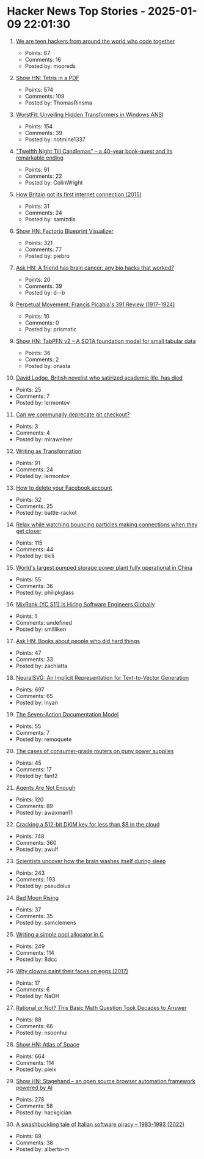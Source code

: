 # Hacker News Top Stories - 2025-01-09 22:01:30

1. [We are teen hackers from around the world who code together](https://hackclub.com/)
   - Points: 67
   - Comments: 16
   - Posted by: mooreds

2. [Show HN: Tetris in a PDF](https://th0mas.nl/downloads/pdftris.pdf)
   - Points: 574
   - Comments: 109
   - Posted by: ThomasRinsma

3. [WorstFit: Unveiling Hidden Transformers in Windows ANSI](https://blog.orange.tw/posts/2025-01-worstfit-unveiling-hidden-transformers-in-windows-ansi/)
   - Points: 154
   - Comments: 39
   - Posted by: notmine1337

4. ["Twelfth Night Till Candlemas" – a 40-year book-quest and its remarkable ending](https://davidallengreen.com/2024/12/twelfth-night-till-candlemas-the-story-of-a-forty-year-book-quest-and-of-its-remarkable-ending/)
   - Points: 91
   - Comments: 22
   - Posted by: ColinWright

5. [How Britain got its first internet connection (2015)](https://theconversation.com/how-britain-got-its-first-internet-connection-by-the-late-pioneer-who-created-the-first-password-on-the-internet-45404)
   - Points: 31
   - Comments: 24
   - Posted by: samizdis

6. [Show HN: Factorio Blueprint Visualizer](https://github.com/piebro/factorio-blueprint-visualizer)
   - Points: 321
   - Comments: 77
   - Posted by: piebro

7. [Ask HN: A friend has brain cancer: any bio hacks that worked?](undefined)
   - Points: 20
   - Comments: 39
   - Posted by: d--b

8. [Perpetual Movement: Francis Picabia's 391 Review (1917–1924)](https://publicdomainreview.org/collection/francis-picabia-391-review/)
   - Points: 10
   - Comments: 0
   - Posted by: prismatic

9. [Show HN: TabPFN v2 – A SOTA foundation model for small tabular data](https://www.nature.com/articles/s41586-024-08328-6/link)
   - Points: 36
   - Comments: 2
   - Posted by: onasta

10. [David Lodge, British novelist who satirized academic life, has died](https://www.nytimes.com/2025/01/03/books/david-lodge-dead.html)
   - Points: 25
   - Comments: 7
   - Posted by: lermontov

11. [Can we communally deprecate git checkout?](https://mirawelner.com/posts/checkout.html)
   - Points: 3
   - Comments: 4
   - Posted by: mirawelner

12. [Writing as Transformation](https://www.newyorker.com/culture/the-weekend-essay/writing-as-transformation-louise-gluck)
   - Points: 91
   - Comments: 24
   - Posted by: lermontov

13. [How to delete your Facebook account](https://www.theverge.com/22231495/delete-facebook-page-account-how-to)
   - Points: 32
   - Comments: 25
   - Posted by: battle-racket

14. [Relax while watching bouncing particles making connections when they get closer](https://tiki.li/apps/particles.html?v=2501a)
   - Points: 115
   - Comments: 44
   - Posted by: tikili

15. [World's largest pumped storage power plant fully operational in China](https://www.ess-news.com/2025/01/09/worlds-largest-pumped-storage-power-plant-fully-operational-in-china/)
   - Points: 55
   - Comments: 36
   - Posted by: philipkglass

16. [MixRank (YC S11) Is Hiring Software Engineers Globally](undefined)
   - Points: 1
   - Comments: undefined
   - Posted by: smilliken

17. [Ask HN: Books about people who did hard things](undefined)
   - Points: 47
   - Comments: 33
   - Posted by: zachlatta

18. [NeuralSVG: An Implicit Representation for Text-to-Vector Generation](https://sagipolaczek.github.io/NeuralSVG/)
   - Points: 697
   - Comments: 65
   - Posted by: lnyan

19. [The Seven-Action Documentation Model](https://passo.uno/seven-action-model/)
   - Points: 55
   - Comments: 7
   - Posted by: remoquete

20. [The cases of consumer-grade routers on puny power supplies](https://blog.apnic.net/2024/10/18/the-strange-cases-of-consumer-grade-routers-on-puny-power-supplies/)
   - Points: 45
   - Comments: 17
   - Posted by: fanf2

21. [Agents Are Not Enough](https://www.arxiv.org/pdf/2412.16241)
   - Points: 120
   - Comments: 89
   - Posted by: awaxman11

22. [Cracking a 512-bit DKIM key for less than $8 in the cloud](https://dmarcchecker.app/articles/crack-512-bit-dkim-rsa-key)
   - Points: 748
   - Comments: 360
   - Posted by: awulf

23. [Scientists uncover how the brain washes itself during sleep](https://www.science.org/content/article/scientists-uncover-how-brain-washes-itself-during-sleep)
   - Points: 243
   - Comments: 193
   - Posted by: pseudolus

24. [Bad Moon Rising](https://archaeology.org/issues/january-february-2025/digs-discoveries/bad-moon-rising/)
   - Points: 37
   - Comments: 35
   - Posted by: samclemens

25. [Writing a simple pool allocator in C](https://8dcc.github.io/programming/pool-allocator.html)
   - Points: 249
   - Comments: 114
   - Posted by: 8dcc

26. [Why clowns paint their faces on eggs (2017)](https://www.bbc.com/future/article/20171206-the-fascinating-reason-why-clowns-paint-their-faces-on-eggs)
   - Points: 17
   - Comments: 6
   - Posted by: NaOH

27. [Rational or Not? This Basic Math Question Took Decades to Answer](https://www.quantamagazine.org/rational-or-not-this-basic-math-question-took-decades-to-answer-20250108/)
   - Points: 88
   - Comments: 66
   - Posted by: nsoonhui

28. [Show HN: Atlas of Space](https://atlasof.space/)
   - Points: 664
   - Comments: 114
   - Posted by: pieix

29. [Show HN: Stagehand – an open source browser automation framework powered by AI](https://github.com/browserbase/stagehand)
   - Points: 278
   - Comments: 58
   - Posted by: hackgician

30. [A swashbuckling tale of Italian software piracy – 1983-1993 (2022)](https://genesistemple.com/a-swashbuckling-tale-of-italian-software-piracy-1983-1993)
   - Points: 89
   - Comments: 38
   - Posted by: alberto-m

